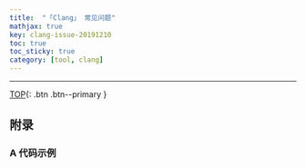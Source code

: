 ```yaml
---
title:  "「Clang」 常见问题"
mathjax: true
key: clang-issue-20191210
toc: true
toc_sticky: true
category: [tool, clang]
---
```

<span id='head'></span>
<!--more-->   


-------------------  
[TOP](#head){: .btn .btn--primary }


## 附录
### A 代码示例
